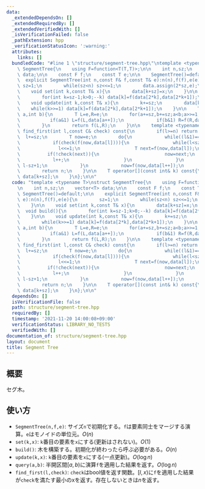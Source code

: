 ```yaml
---
data:
  _extendedDependsOn: []
  _extendedRequiredBy: []
  _extendedVerifiedWith: []
  _isVerificationFailed: false
  _pathExtension: hpp
  _verificationStatusIcon: ':warning:'
  attributes:
    links: []
  bundledCode: "#line 1 \"structure/segment-tree.hpp\"\ntemplate <typename T>\nstruct\
    \ SegmentTree{\n    using F=function<T(T,T)>;\n\n    int n,sz;\n    vector<T>\
    \ data;\n\n    const F f;\n    const T e;\n\n    SegmentTree()=default;\n\n  \
    \  explicit SegmentTree(int n,const F& f,const T& e):n(n),f(f),e(e){\n       \
    \ sz=1;\n        while(sz<n) sz<<=1;\n        data.assign(2*sz,e);\n    }\n\n\
    \    void set(int k,const T& x){\n        data[k+sz]=x;\n    }\n\n    void build(){\n\
    \        for(int k=sz-1;k>0;--k) data[k]=f(data[2*k],data[2*k+1]);\n    }\n\n\
    \    void update(int k,const T& x){\n        k+=sz;\n        data[k]=x;\n    \
    \    while(k>>=1) data[k]=f(data[2*k],data[2*k+1]);\n    }\n\n    T query(int\
    \ a,int b){\n        T L=e,R=e;\n        for(a+=sz,b+=sz;a<b;a>>=1,b>>=1){\n \
    \           if(a&1) L=f(L,data[a++]);\n            if(b&1) R=f(R,data[--b]);\n\
    \        }\n        return f(L,R);\n    }\n\n    template <typename C>\n    int\
    \ find_first(int l,const C& check) const{\n        if(l>=n) return n;\n      \
    \  l+=sz;\n        T now=e;\n        do{\n            while((l&1)==0) l>>=1;\n\
    \            if(check(f(now,data[l]))){\n                while(l<sz){\n      \
    \              l<<=1;\n                    T next=f(now,data[l]);\n          \
    \          if(!check(next)){\n                        now=next;\n            \
    \            l++;\n                    }\n                }\n                return\
    \ l-sz+1;\n            }\n            now=f(now,data[l++]);\n        } while((l&-l)!=l);\n\
    \        return n;\n    }\n\n    T operator[](const int& k) const{\n        return\
    \ data[k+sz];\n    }\n};\n\n"
  code: "template <typename T>\nstruct SegmentTree{\n    using F=function<T(T,T)>;\n\
    \n    int n,sz;\n    vector<T> data;\n\n    const F f;\n    const T e;\n\n   \
    \ SegmentTree()=default;\n\n    explicit SegmentTree(int n,const F& f,const T&\
    \ e):n(n),f(f),e(e){\n        sz=1;\n        while(sz<n) sz<<=1;\n        data.assign(2*sz,e);\n\
    \    }\n\n    void set(int k,const T& x){\n        data[k+sz]=x;\n    }\n\n  \
    \  void build(){\n        for(int k=sz-1;k>0;--k) data[k]=f(data[2*k],data[2*k+1]);\n\
    \    }\n\n    void update(int k,const T& x){\n        k+=sz;\n        data[k]=x;\n\
    \        while(k>>=1) data[k]=f(data[2*k],data[2*k+1]);\n    }\n\n    T query(int\
    \ a,int b){\n        T L=e,R=e;\n        for(a+=sz,b+=sz;a<b;a>>=1,b>>=1){\n \
    \           if(a&1) L=f(L,data[a++]);\n            if(b&1) R=f(R,data[--b]);\n\
    \        }\n        return f(L,R);\n    }\n\n    template <typename C>\n    int\
    \ find_first(int l,const C& check) const{\n        if(l>=n) return n;\n      \
    \  l+=sz;\n        T now=e;\n        do{\n            while((l&1)==0) l>>=1;\n\
    \            if(check(f(now,data[l]))){\n                while(l<sz){\n      \
    \              l<<=1;\n                    T next=f(now,data[l]);\n          \
    \          if(!check(next)){\n                        now=next;\n            \
    \            l++;\n                    }\n                }\n                return\
    \ l-sz+1;\n            }\n            now=f(now,data[l++]);\n        } while((l&-l)!=l);\n\
    \        return n;\n    }\n\n    T operator[](const int& k) const{\n        return\
    \ data[k+sz];\n    }\n};\n\n"
  dependsOn: []
  isVerificationFile: false
  path: structure/segment-tree.hpp
  requiredBy: []
  timestamp: '2021-11-20 14:00:08+09:00'
  verificationStatus: LIBRARY_NO_TESTS
  verifiedWith: []
documentation_of: structure/segment-tree.hpp
layout: document
title: Segment Tree
---
```


## 概要
セグ木。

## 使い方
* `SegmentTree(n,f,e)`: サイズ`n`で初期化する。`f`は要素同士をマージする演算。`e`はモノイドの単位元。$O(n)$
* `set(k,x)`: `k`番目の要素を`x`にする(更新はされない)。$O(1)$
* `build()`: 木を構築する。初期化が終わったら呼ぶ必要がある。$O(n)$
* `update(k,x)`: `k`番目の要素を`x`にする(一点更新)。$O(\log n)$
* `query(a,b)`: 半開区間$[a,b)$に演算`f`を適用した結果を返す。$O(\log n)$
* `find_first(l,check)`: `check`はbool値を返す関数。$[l,x)$に`f`を適用した結果が`check`を満たす最小のxを返す。存在しないときは$n$を返す。
